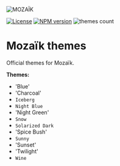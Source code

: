![MOZAÏK][logo]

[![License][license-image]][license-url]
[![NPM version][npm-image]][npm-url]
![themes count][themes-count-image]

# Mozaïk themes

Official themes for Mozaïk.

**Themes:**

- 'Blue'
- 'Charcoal'
- `Iceberg`
- `Night Blue`
- 'Night Green'
- `Snow`
- `Solarized Dark`
- 'Spice Bush'
- `Sunny`
- 'Sunset'
- 'Twilight'
- `Wine`
   



[license-image]: https://img.shields.io/github/license/plouc/mozaik-themes.svg?style=flat-square
[license-url]: https://github.com/plouc/mozaik-themes/blob/master/LICENSE.md
[logo]: https://raw.githubusercontent.com/wiki/plouc/mozaik/assets/mozaik-logo-v2.png
[themes-count-image]: https://img.shields.io/badge/themes-x5-green.svg?style=flat-square
[npm-image]: https://img.shields.io/npm/v/mozaik-themes.svg?style=flat-square
[npm-url]: https://www.npmjs.com/package/mozaik-themes

